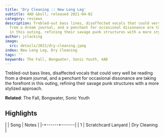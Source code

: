 ```yaml
---
title: 'Dry Cleaning :: New Long Leg'
subtitle: 4AD &bull; released 2021-04-02
category: reviews
description: Trebled-out bass lines, disaffected vocals that could very well be reading
  from a dream journal, and a penchant for occasional dissonance are taking the forefront
  in this outing, refining their savage punk structures with a more stylized approach.
author: jclacking
image:
  src: details/2021/dry-cleaning.jpeg
index: New Long Leg, Dry Cleaning
tags: ''
keywords: The Fall, Bongwater, Sonic Youth, 4AD
---
```

Trebled-out bass lines, disaffected vocals that could very well be reading from a dream journal, and a penchant for occasional dissonance are taking the forefront in this outing, refining their savage punk structures with a more stylized approach.<!--more-->

**Related**: The Fall, Bongwater, Sonic Youth

## Highlights

| | Song | Notes |
|-+------+-------|
| 1 | Scratchcard Lanyard | Dry Cleaning |

